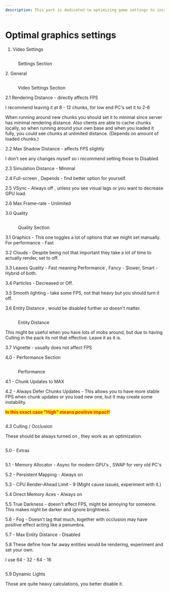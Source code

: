 ```yaml
---
description: This part is dedicated to optimizing game settings to increase FPS
---
```


# Optimal graphics settings



1. Video Settings

<figure><img src="broken-reference" alt=""><figcaption><p>Settings Section</p></figcaption></figure>

2\. General

<figure><img src="broken-reference" alt=""><figcaption><p>Video Settings Section</p></figcaption></figure>

2.1 Rendering Distance - directly affects FPS&#x20;

I recommend leaving it at 8 - 12 chunks, for low end PC's set it to 2-6

When running around new chunks you should set it to minimal since server has minimal rendering distance. Also clients are able to cache chunks locally, so when running around your own base and when you loaded it fully, you could see chunks at unlimited distance. (Depends on amount of loaded chunks.)

2.2 Max Shadow Distance - affects FPS slightly&#x20;

I don't see any changes myself so i recommend setting those to Disabled

2.3 Simulation Distance - Minimal&#x20;

2.4 Full-screen , Depends - find better option for yourself.&#x20;

2.5 VSync - Always off , unless you see visual lags or you want to decrease GPU load.

2.6 Max Frame-rate - Unlimited&#x20;







3.0 Quality&#x20;

<figure><img src="broken-reference" alt=""><figcaption><p>Quality Section</p></figcaption></figure>

3.1 Graphics - This one toggles a lot of options that we might set manually. For performance - Fast

3.2 Clouds - Despite being not that important they take a lot of time to actually render, set to off.

3.3 Leaves Quality - Fast meaning Performance , Fancy - Slower, Smart - Hybrid of both.&#x20;

3.4 Particles - Decreased or Off.&#x20;

3.5 Smooth lighting - take some FPS, not that heavy but you should turn it off.&#x20;

3.6 Entity Distance , would be disabled further so doesn't matter.&#x20;

<figure><img src="broken-reference" alt=""><figcaption><p>Entity Distance </p></figcaption></figure>

This might be useful when you have lots of mobs around, but due to having Culling in the pack its not that effective. Leave it as it is.&#x20;

3.7 Vignette - usually does not affect FPS&#x20;





4.0 - Performance Section

<figure><img src="broken-reference" alt=""><figcaption><p>Performance</p></figcaption></figure>

4.1 - Chunk Updates to MAX

4.2 - Always Defer Chunks Updates - This allows you to have more stable FPS when chunk updates or you load new one, but it may create some instability.&#x20;

<mark style="color:red;">**In this exact case "High" means positive impact!**</mark>

<figure><img src="broken-reference" alt=""><figcaption></figcaption></figure>

4.3 Culling / Occlusion

These should be always turned on , they work as an optimization.

<figure><img src="broken-reference" alt=""><figcaption></figcaption></figure>



5.0 - Extras&#x20;

<figure><img src="broken-reference" alt=""><figcaption></figcaption></figure>

5.1 - Memory Allocator - Async for modern GPU's , SWAP for very old PC's&#x20;

5.2 - Persistent Mapping - Always on&#x20;

5.3 - CPU Render-Ahead Limit - 9 (Might cause issues, experiment with it.)

5.4 Direct Memory Aces - Always on&#x20;

5.5 True Darkness - doesn't affect FPS, might be annoying for someone. This makes night be darker and ignore brightness.&#x20;

5.6 - Fog - Doesn't lag that much, together with occlusion may have positive effect acting like a penumbra.&#x20;

5.7 - Max Entity Distance - Disabled&#x20;

5.8 These define how far away entities would be rendering, experiment and set your own.&#x20;

I use 64 - 32 - 64 - 16&#x20;

<figure><img src="broken-reference" alt=""><figcaption></figcaption></figure>

5.9 Dynamic Lights

Those are quite heavy calculations, you better disable it.&#x20;

<figure><img src="broken-reference" alt=""><figcaption></figcaption></figure>


